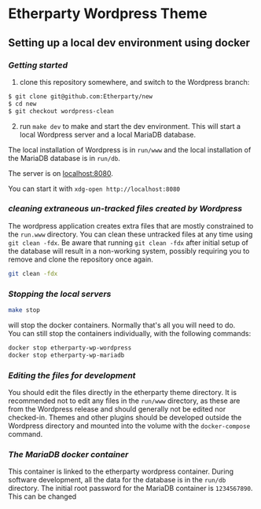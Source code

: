 # **Etherparty Wordpress Theme**

## **Setting up a local dev environment using docker**

### ***Getting started***
1) clone this repository somewhere, and switch to the Wordpress branch:
```bash
$ git clone git@github.com:Etherparty/new
$ cd new
$ git checkout wordpress-clean
```
2) run `make dev` to make and start the dev environment.  This will start
a local Wordpress server and a local MariaDB database.

The local installation of Wordpress is in `run/www` and the local
installation of the MariaDB database is in `run/db`.

The server is on [localhost:8080](http://localhost:8080).

You can start it with `xdg-open http://localhost:8080`


### ***cleaning extraneous un-tracked files created by Wordpress***

The wordpress application creates extra files that are mostly constrained
to the `run.www` directory. You can clean these untracked files at any time
using `git clean -fdx`. Be aware that running `git clean -fdx` after
initial setup of the database will result in a non-working system,
possibly requiring you to remove and clone the repository once again.

```bash
git clean -fdx
```

### ***Stopping the local servers***

```bash
make stop
```
will stop the docker containers. Normally that's all you will need to do.  
You can still stop the containers individually, with the following commands:
```bash
docker stop etherparty-wp-wordpress
docker stop etherparty-wp-mariadb
```

### ***Editing the files for development***

You should edit the files directly in the etherparty theme directory.  It is
recommended not to edit any files in the `run/www` directory, as
these are from the Wordpress release and should generally not be
edited nor checked-in. Themes and other plugins should be developed
outside the Wordpress directory and mounted into the volume with the
`docker-compose` command.

### ***The MariaDB docker container***

This container is linked to the etherparty wordpress container.
During software development, all the data for the database is in the
`run/db` directory. The initial root password for the MariaDB
container is `1234567890`. This can be changed
